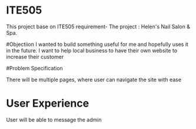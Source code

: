 # ITE505
This project base on ITE505 requirement- The project : Helen's Nail Salon &amp; Spa. 

#Objectiion
I wanted to build something useful for me and hopefully uses it in the future. 
I want to help local business to have their own website to increase their customer


#Problem Specification

There will be multiple pages, where user can navigate the site with ease

# User Experience

User will be able to message the admin
